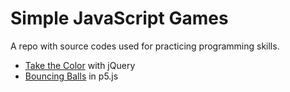 # Simple JavaScript Games

A repo with source codes used for practicing programming skills.

* [Take the Color](https://martonpaulo.github.io/Simple-JavaScript-Games/TakeTheColor/) with jQuery
* [Bouncing Balls](https://martonpaulo.github.io/Simple-JavaScript-Games/BouncingBalls/) in p5.js
